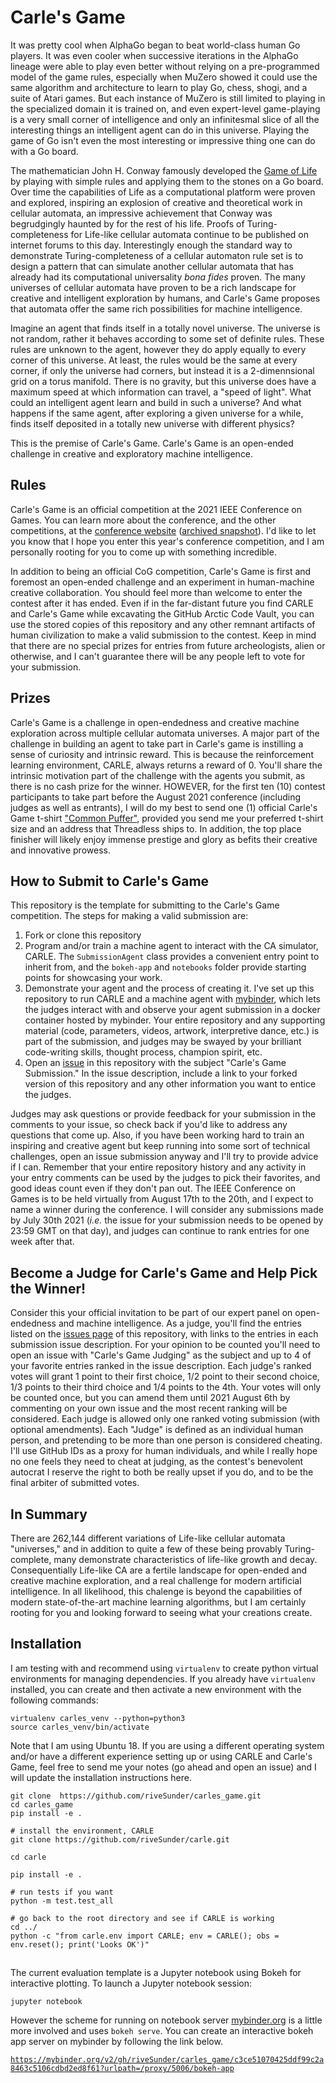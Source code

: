 # Carle's Game

It was pretty cool when AlphaGo began to beat world-class human Go players. It was even cooler when successive iterations in the AlphaGo lineage were able to play even better without relying on a pre-programmed model of the game rules, especially when MuZero showed it could use the same algorithm and architecture to learn to play Go, chess, shogi, and a suite of Atari games. But each instance of MuZero is still limited to playing in the specialized domain it is trained on, and even expert-level game-playing is a very small corner of intelligence and only an infinitesmal slice of all the interesting things an intelligent agent can do in this universe. Playing the game of Go isn't even the most interesting or impressive thing one can do with a Go board. 

The mathematician John H. Conway famously developed the [Game of Life](https://web.stanford.edu/class/sts145/Library/life.pdf) by playing with simple rules and applying them to the stones on a Go board. Over time the capabilities of Life as a computational platform were proven and explored, inspiring an explosion of creative and theoretical work in cellular automata, an impressive achievement that Conway was begrudgingly haunted by for the rest of his life. Proofs of Turing-completeness for Life-like cellular automata continue to be published on internet forums to this day. Interestingly enough the standard way to demonstrate Turing-completeness of a cellular automaton rule set is to design a pattern that can simulate another cellular automata that has already had its computational universality _bona fides_ proven. The many universes of cellular automata have proven to be a rich landscape for creative and intelligent exploration by humans, and Carle's Game proposes that automata offer the same rich possibilities for machine intelligence.

Imagine an agent that finds itself in a totally novel universe. The universe is not random, rather it behaves according to some set of definite rules. These rules are unknown to the agent, however they do apply equally to every corner of this universe. At least, the rules would be the same at every corner, if only the universe had corners, but instead it is a 2-dimennsional grid on a torus manifold. There is no gravity, but this universe does have a maximum speed at which information can travel, a "speed of light". What could an intelligent agent learn and build in such a universe? And what happens if the same agent, after exploring a given universe for a while, finds itself deposited in a totally new universe with different physics?

This is the premise of Carle's Game. Carle's Game is an open-ended challenge in creative and exploratory machine intelligence.

## Rules

Carle's Game is an official competition at the 2021 IEEE Conference on Games. You can learn more about the conference, and the other competitions, at the [conference website](https://ieee-cog.org/2021/) ([archived snapshot](https://web.archive.org/web/20210201190828/https://ieee-cog.org/2021/)). I'd like to let you know that I hope you enter this year's conference competition, and I am personally rooting for you to come up with something incredible. 

In addition to being an official CoG competition, Carle's Game is first and foremost an open-ended challenge and an experiment in human-machine creative collaboration. You should feel more than welcome to enter the contest after it has ended. Even if in the far-distant future you find CARLE and Carle's Game while excavating the GitHub Arctic Code Vault, you can use the stored copies of this repository and any other remnant artifacts of human civilization to make a valid submission to the contest. Keep in mind that there are no special prizes for entries from future archeologists, alien or otherwise, and I can't guarantee there will be any people left to vote for your submission.

## Prizes

Carle's Game is a challenge in open-endedness and creative machine exploration across multiple cellular automata universes. A major part of the challenge in building an agent to take part in Carle's game is instilling a sense of curiosity and intrinsic reward. This is because the reinforcement learning environment, CARLE, always returns a reward of 0. You'll share the intrinsic motivation part of the challenge with the agents you submit, as there is no cash prize for the winner. HOWEVER, for the first ten (10) contest participants to take part before the August 2021 conference (including judges as well as entrants), I will do my best to send one (1) official Carle's Game t-shirt ["Common Puffer"](https://rivesunder.threadless.com/designs/puffer-progression/mens/t-shirt/regular?color=black), provided you send me your preferred t-shirt size and an address that Threadless ships to. In addition, the top place finisher will likely enjoy immense prestige and glory as befits their creative and innovative prowess. 

## How to Submit to Carle's Game

This repository is the template for submitting to the Carle's Game competition. The steps for making a valid submission are:

1. Fork or clone this repository
2. Program and/or train a machine agent to interact with the CA simulator, CARLE. The `SubmissionAgent` class provides a convenient entry point to inherit from, and the `bokeh-app` and `notebooks` folder provide starting points for showcasing your work.
3. Demonstrate your agent and the process of creating it. I've set up this repository to run CARLE and a machine agent with [mybinder](https://mybinder.org), which lets the judges interact with and observe your agent submission in a docker container hosted by mybinder. Your entire repository and any supporting material (code, parameters, videos, artwork, interpretive dance, etc.) is part of the submission, and judges may be swayed by your brilliant code-writing skills, thought process, champion spirit, etc.
4. Open an [issue](https://github.com/riveSunder/carles_game/issues) in this repository with the subject "Carle's Game Submission." In the issue description, include a link to your forked version of this repository and any other information you want to entice the judges. 

Judges may ask questions or provide feedback for your submission in the comments to your issue, so check back if you'd like to address any questions that come up. Also, if you have been working hard to train an inspiring and creative agent but keep running into some sort of technical challenges, open an issue submission anyway and I'll try to provide advice if I can. Remember that your entire repository history and any activity in your entry comments can be used by the judges to pick their favorites, and good ideas count even if they don't pan out. The IEEE Conference on Games is to be held virtually from August 17th to the 20th, and I expect to name a winner during the conference. I will consider any submissions made by July 30th 2021 (_i.e._ the issue for your submission needs to be opened by 23:59 GMT on that day), and judges can continue to rank entries for one week after that. 

## Become a Judge for Carle's Game and Help Pick the Winner!

Consider this your official invitation to be part of our expert panel on open-endedness and machine intelligence. As a judge, you'll find the entries listed on the [issues page](https://github.com/riveSunder/carles_game/issues) of this repository, with links to the entries in each submission issue description. For your opinion to be counted you'll need to open an issue with "Carle's Game Judging" as the subject and up to 4 of your favorite entries ranked in the issue description. Each judge's ranked votes will grant 1 point to their first choice, 1/2 point to their second choice, 1/3 points to their third choice and 1/4 points to the 4th. Your votes will only be counted once, but you can amend them until 2021 August 6th by commenting on your own issue and the most recent ranking will be considered. Each judge is allowed only one ranked voting submission (with optional amendments). Each "Judge" is defined as an individual human person, and pretending to be more than one person is considered cheating. I'll use GitHub IDs as a proxy for human individuals, and while I really hope no one feels they need to cheat at judging, as the contest's benevolent autocrat I reserve the right to both be really upset if you do, and to be the final arbiter of submitted votes. 

## In Summary

There are 262,144 different variations of Life-like cellular automata "universes," and in addition to quite a few of these being provably Turing-complete, many demonstrate characteristics of life-like growth and decay. Consequentially Life-like CA are a fertile landscape for open-ended and creative machine exploration, and a real challenge for modern artificial intelligence. In all likelihood, this chalenge is beyond the capabilities of modern state-of-the-art machine learning algorithms, but I am certainly rooting for you and looking forward to seeing what your creations create.

<hline></hline>

## Installation

I am testing with and recommend using `virtualenv` to create python virtual environments for managing dependencies. If you already have `virtualenv` installed, you can create and then activate a new environment with the following commands:

```
virtualenv carles_venv --python=python3
source carles_venv/bin/activate 
```

Note that I am using Ubuntu 18. If you are using a different operating system and/or have a different experience setting up or using CARLE and Carle's Game, feel free to send me your notes (go ahead and open an issue) and I will update the installation instructions here. 

```
git clone  https://github.com/riveSunder/carles_game.git
cd carles_game
pip install -e .

# install the environment, CARLE
git clone https://github.com/riveSunder/carle.git

cd carle

pip install -e .

# run tests if you want
python -m test.test_all

# go back to the root directory and see if CARLE is working
cd ../
python -c "from carle.env import CARLE; env = CARLE(); obs = env.reset(); print('Looks OK')"
```


##

The current evaluation template is a Jupyter notebook using Bokeh for interactive plotting. To launch a Jupyter notebook session:

```
jupyter notebook
```

However the scheme for running on notebook server [mybinder.org](https://mybinder.org) is a little more involved and uses `bokeh serve`. You can create an interactive bokeh app server on mybinder by following the link below.

[`https://mybinder.org/v2/gh/riveSunder/carles_game/c3ce51070425ddf99c2a8463c5106cdbd2ed8f61?urlpath=/proxy/5006/bokeh-app`](https://mybinder.org/v2/gh/riveSunder/carles_game/c3ce51070425ddf99c2a8463c5106cdbd2ed8f61?urlpath=/proxy/5006/bokeh-app)
